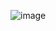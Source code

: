 ![image](https://github.com/Niravpatel129/Quiz-Arena-Frontend-Scaffold/assets/43049943/8f620589-3471-4e4a-9842-548a94a18029)
